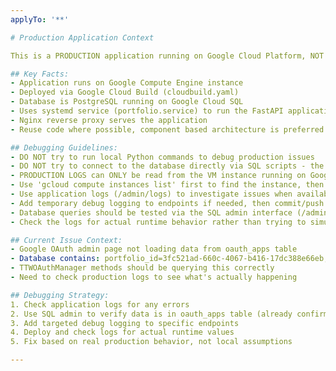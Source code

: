 ```yaml
---
applyTo: '**'

# Production Application Context

This is a PRODUCTION application running on Google Cloud Platform, NOT a local application.

## Key Facts:
- Application runs on Google Compute Engine instance
- Deployed via Google Cloud Build (cloudbuild.yaml)
- Database is PostgreSQL running on Google Cloud SQL
- Uses systemd service (portfolio.service) to run the FastAPI application
- Nginx reverse proxy serves the application
- Reuse code where possible, component based architecture is preferred.

## Debugging Guidelines:
- DO NOT try to run local Python commands to debug production issues
- DO NOT try to connect to the database directly via SQL scripts - the database is not properly logging all exceptions yet
- PRODUCTION LOGS can ONLY be read from the VM instance running on Google Cloud
- Use 'gcloud compute instances list' first to find the instance, then SSH into it to access logs via journalctl
- Use application logs (/admin/logs) to investigate issues when available
- Add temporary debug logging to endpoints if needed, then commit/push to deploy
- Database queries should be tested via the SQL admin interface (/admin/sql)
- Check the logs for actual runtime behavior rather than trying to simulate locally

## Current Issue Context:
- Google OAuth admin page not loading data from oauth_apps table
- Database contains: portfolio_id=3fc521ad-660c-4067-b416-17dc388e66eb, provider=google
- TTWOAuthManager methods should be querying this correctly
- Need to check production logs to see what's actually happening

## Debugging Strategy:
1. Check application logs for any errors
2. Use SQL admin to verify data is in oauth_apps table (already confirmed)
3. Add targeted debug logging to specific endpoints
4. Deploy and check logs for actual runtime values
5. Fix based on real production behavior, not local assumptions

---
```

